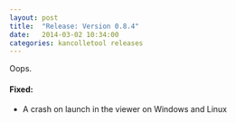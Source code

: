 ```yaml
---
layout: post
title:  "Release: Version 0.8.4"
date:   2014-03-02 10:34:00
categories: kancolletool releases
---
```


Oops.

#### Fixed:
 - A crash on launch in the viewer on Windows and Linux
